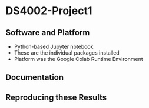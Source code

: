 # DS4002-Project1

## Software and Platform
* Python-based Jupyter notebook
* These are the individual packages installed
* Platform was the Google Colab Runtime Environment

## Documentation

## Reproducing these Results
